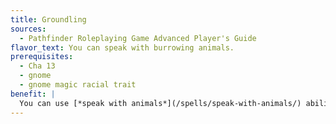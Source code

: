 ```yaml
---
title: Groundling
sources:
  - Pathfinder Roleplaying Game Advanced Player's Guide
flavor_text: You can speak with burrowing animals.
prerequisites:
  - Cha 13
  - gnome
  - gnome magic racial trait
benefit: |
  You can use [*speak with animals*](/spells/speak-with-animals/) ability once per day to speak with any animal, as usual.
---
```


